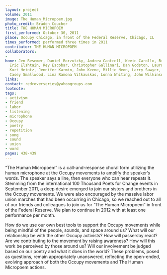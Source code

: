 ```yaml
---
layout: project
volume: 2011
image: The_Human_Micropoem.jpg
photo_credit: Braden Coucher
title: THE HUMAN MICROPOEM
first_performed: October 30, 2011
place: Occupy Chicago, in front of the Federal Reserve, Chicago, IL
times_performed: performed three times in 2011
contributor: THE HUMAN MICROPOEM
collaborators:
- 
home: Jen Besemer, Daniel Borzutzky, Andrew Cantrell, Kevin Carollo, Braden Coucher,
  Eric Elshtain, Rey Escobar, Christopher Gallinari, Dan Godston, Laura Goldstein,
  Kurt Heintz, Jennifer Karmin, John Keene, Millie Neon, Larry Sawyer, Suzanne Scanlon,
  Casey Smallwood, Lina Ramona Vitkauskas, Lonna Whiting, John Wilkinson
links: 
contact: redroverseries@yahoogroups.com
footnote: 
tags:
- activism
- friend
- labor
- listening
- microphone
- Occupy
- poetry
- repetition
- song
- sound
- union
- word
pages: 438-439
---
```


“The Human Micropoem” is a call-and-response choral form utilizing the human microphone at the Occupy movements to amplify the speaker’s words. The speaker says a line, then everyone who can hear repeats it. Stemming from the international 100 Thousand Poets for Change events in September 2011, a deep desire emerged to join our sisters and brothers in the Occupy movements. We were also encouraged by the massive labor union marches that had been occurring in Chicago, so we reached out to all of our friends and colleagues to join us for “The Human Micropoem” in front of the Federal Reserve. We plan to continue in 2012 with at least one performance per month. 

How do we use our own best tools to support the Occupy movements while being mindful of the people, sounds, and space around us? What will our relationship be with the other Occupy activists? How will passersby react? Are we contributing to the movement by raising awareness? How will this work be perceived by those around us? Will our involvement be judged based on our poetry and what it does in the world? These problems, posed as questions, remain appropriately unanswered, reflecting the open-ended, evolving approach of both the Occupy movements and The Human Micropoem actions.

